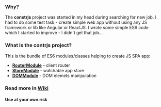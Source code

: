 ### Why?

The **constrjs** project was started in my head during searching for new job. I had to do some test task - create simple web app without using any JS framework or lib like Angular or ReactJS. I wrote some simple ES6 code which I started to improve - I didn't get that job... 

### What is the contrjs project?

This is the bundle of ES6 modules/classes helping to create JS SPA app:

* [**RouterModule**](https://github.com/ZbigiMan/constrjs_project/wiki/RouterModule) - client router
* [**StoreModule**](https://github.com/ZbigiMan/constrjs_project/wiki/StoreModule) - watchable app store
* [**DOMModule**](https://github.com/ZbigiMan/constrjs_project/wiki/DOMModule) - DOM elemets manipulation

### Read more in [Wiki](https://github.com/ZbigiMan/constrjs_project/wiki)

#### Use at your own risk